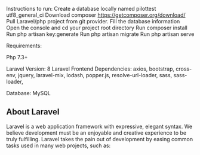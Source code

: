 Instructions to run:
    Create a database locally named pilottest utf8_general_ci
    Download composer https://getcomposer.org/download/
    Pull Laravel/php project from git provider.
    Fill the database information
    Open the console and cd your project root directory
    Run composer install
    Run php artisan key:generate
    Run php artisan migrate
    Run php artisan serve


Requirements: 

Php 7.3+

Laravel Version: 8
Laravel Frontend Dependencies: axios,
bootstrap,
cross-env,
jquery,
laravel-mix,
lodash,
popper.js,
resolve-url-loader,
sass,
sass-loader,


Database: MySQL


## About Laravel

Laravel is a web application framework with expressive, elegant syntax. We believe development must be an enjoyable and creative experience to be truly fulfilling. Laravel takes the pain out of development by easing common tasks used in many web projects, such as:




